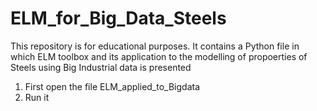 # ELM_for_Big_Data_Steels

This repository is for educational purposes. It contains a Python file in which ELM toolbox and its application to the modelling of propoerties of Steels using Big Industrial data is presented

1.   First open the file ELM_applied_to_Bigdata
2.   Run it

